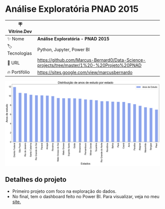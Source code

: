# Análise Exploratória PNAD 2015


| :placard: Vitrine.Dev |     |
| -------------  | --- |
| :sparkles: Nome        | **Análise Exploratória - PNAD 2015**
| :label: Tecnologias | Python, Jupyter, Power BI
| :rocket: URL         | https://github.com/Marcus-Bernard0/Data-Science-projects/tree/master/1%20-%20Projeto%20PNAD
| :fire: Portifólio     | https://sites.google.com/view/marcusbernardo

<!-- Inserir imagem com a #vitrinedev ao final do link -->

![](https://github.com/Marcus-Bernard0/Data-Science-projects/blob/master/1%20-%20Projeto%20PNAD/anos%20de%20estudo.png?#vitrinedev)


## Detalhes do projeto
* Primeiro projeto com foco na exploração do dados.
* No final, tem o dashboard feito no Power BI. Para visualizar, veja no meu [site.](https://sites.google.com/view/marcusbernardo/projetos/data-science/projetct-1-pnad?authuser=0)


